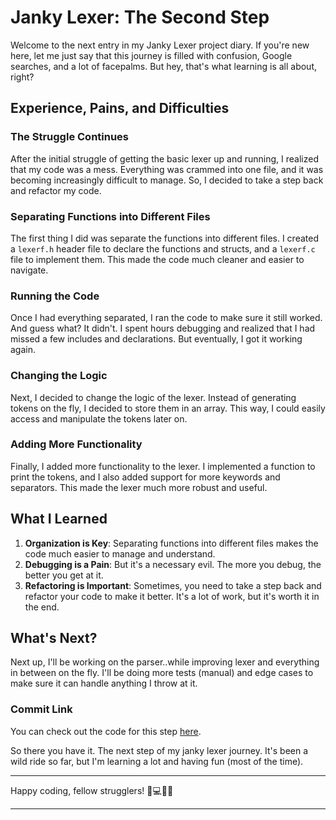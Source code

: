 # Janky Lexer: The Second Step

Welcome to the next entry in my Janky Lexer project diary. If you're new here, let me just say that this journey is filled with confusion, Google searches, and a lot of facepalms. But hey, that's what learning is all about, right?

## Experience, Pains, and Difficulties

### The Struggle Continues

After the initial struggle of getting the basic lexer up and running, I realized that my code was a mess. Everything was crammed into one file, and it was becoming increasingly difficult to manage. So, I decided to take a step back and refactor my code.

### Separating Functions into Different Files

The first thing I did was separate the functions into different files. I created a `lexerf.h` header file to declare the functions and structs, and a `lexerf.c` file to implement them. This made the code much cleaner and easier to navigate.

### Running the Code

Once I had everything separated, I ran the code to make sure it still worked. And guess what? It didn't. I spent hours debugging and realized that I had missed a few includes and declarations. But eventually, I got it working again.

### Changing the Logic

Next, I decided to change the logic of the lexer. Instead of generating tokens on the fly, I decided to store them in an array. This way, I could easily access and manipulate the tokens later on.

### Adding More Functionality

Finally, I added more functionality to the lexer. I implemented a function to print the tokens, and I also added support for more keywords and separators. This made the lexer much more robust and useful.

## What I Learned

1. **Organization is Key**: Separating functions into different files makes the code much easier to manage and understand.
2. **Debugging is a Pain**: But it's a necessary evil. The more you debug, the better you get at it.
3. **Refactoring is Important**: Sometimes, you need to take a step back and refactor your code to make it better. It's a lot of work, but it's worth it in the end.

## What's Next?

Next up, I'll be working on the parser..while improving lexer and everything in between on the fly. I'll be doing more tests (manual) and edge cases to make sure it can handle anything I throw at it.

### Commit Link

You can check out the code for this step [here](https://github.com/goldenglorys/unnamed/commit/52e13db010834d7f023465dd42756cd490c3b77a).

So there you have it. The next step of my janky lexer journey. It's been a wild ride so far, but I'm learning a lot and having fun (most of the time).

---

Happy coding, fellow strugglers! 🚀💻😵‍💫

---